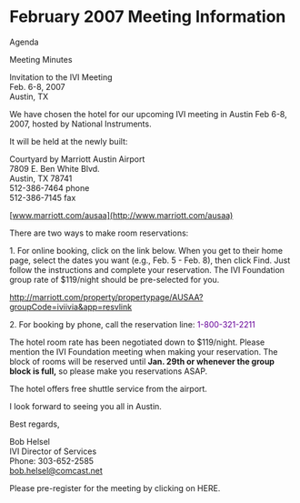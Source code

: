 # February 2007 Meeting Information

  
  
Agenda  
  
Meeting Minutes  
  
Invitation to the IVI Meeting  
Feb. 6-8, 2007  
Austin, TX  
  
We have chosen the hotel for our upcoming IVI meeting in Austin Feb 6-8,
2007, hosted by National Instruments.  
  
It will be held at the newly built:  
  
Courtyard by Marriott Austin Airport  
7809 E. Ben White Blvd.  
Austin, TX 78741  
512-386-7464 phone  
512-386-7145 fax  
  
[www.marriott.com/ausaa](http://www.marriott.com/ausaa)  
  
There are two ways to make room reservations:  
  
1\. For online booking, click on the link below. When you get to their
home page, select the dates you want (e.g., Feb. 5 - Feb. 8), then click
Find. Just follow the instructions and complete your reservation. The
IVI Foundation group rate of $119/night should be pre-selected for
you.  
  
<http://marriott.com/property/propertypage/AUSAA?groupCode=iviivia&app=resvlink>  
  
2\. For booking by phone, call the reservation line:
<span style="color: #660099">1-800-321-2211</span>  
  
The hotel room rate has been negotiated down to $119/night. Please
mention the IVI Foundation meeting when making your reservation. The
block of rooms will be reserved until **Jan. 29th or whenever the group
block is full,** so please make you reservations ASAP.  
  
The hotel offers free shuttle service from the airport.  
  
I look forward to seeing you all in Austin.  
  
Best regards,  
  
Bob Helsel  
IVI Director of Services  
Phone: 303-652-2585  
<bob.helsel@comcast.net>  
  
Please pre-register for the meeting by clicking on HERE.
